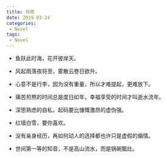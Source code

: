 ```yaml
---
title: 将夜
date: 2019-03-24
categories: 
 - Novel
tags: 
 - Novel
---
```


- 鱼跃此时海，花开彼岸天。

- 风起雨落夜将至，雾散云卷日欲升。

- 心意不是行李，因为没有重量，所以才难提起，更难放下。

- 痛苦煎熬的时间总是度日如年，幸福享受的时间才叫逝水流年。

- 深思熟虑的自私，起码要比慷慨激昂的虚伪强。

- 红墙白雪，要你喜欢。

- 没有亲身经历，再如何动人的选择都也许只是虚假的煽情。

- 世间第一等的知音，不是高山流水，而是锅碗瓢灶。
